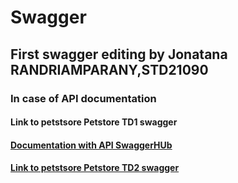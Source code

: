 # Swagger

## First swagger editing by Jonatana RANDRIAMPARANY,STD21090
### In case of API documentation

#### Link to petstsore Petstore TD1 swagger <a href= "https://petstore.swagger.io/?url=https://raw.githubusercontent.com/Jonas4884/Swagger/main/STD21090.yml">
  
#### Documentation with API SwaggerHUb <a href= "https://app.swaggerhub.com/apis/Jonas4884/testAPI/1.0.0"> 

#### Link to petstsore Petstore TD2 swagger <a href= "https://petstore.swagger.io/?url=https://raw.githubusercontent.com/Jonas4884/Swagger/main/TD2.yaml">
